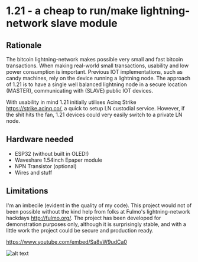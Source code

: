 # 1.21 - a cheap to run/make lightning-network slave module


## Rationale
The bitcoin lightning-network makes possible very small and fast bitcoin transactions. When making real-world small transactions, usability and low power consumption is important. Previous IOT implementations, such as candy machines, rely on the device running a lightning node. The approach of 1.21 is to have a single well balanced lightning node in a secure location (MASTER), communicating with (SLAVE) public IOT devices. 

With usability in mind 1.21 initially utilises Acinq Strike https://strike.acinq.co/, a quick to setup LN custodial service. However, if the shit hits the fan, 1.21 devices could very easily switch to a private LN node.

## Hardware needed

* ESP32 (without built in OLED!)
* Waveshare 1.54inch Epaper module
* NPN Transistor (optional)
* Wires and stuff

## Limitations 

I'm an imbecile (evident in the quality of my code). This project would not of been possible without the kind help from folks at Fulmo's lightning-network hackdays http://fulmo.org/. The project has been developed for demonstration purposes only, although it is surprisingly stable, and with a little work the project could be secure and production ready. 


https://www.youtube.com/embed/Sa8vW9udCa0

![alt text](https://i.imgur.com/dZMuadn.jpg)

